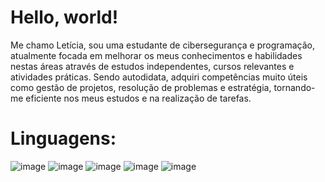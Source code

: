 # Hello, world!

Me chamo Letícia, sou uma estudante de cibersegurança e programação, atualmente focada em melhorar os meus conhecimentos e habilidades nestas áreas através de estudos independentes, cursos relevantes e atividades práticas. Sendo autodidata, adquiri competências muito úteis como gestão de projetos, resolução de problemas e estratégia, tornando-me eficiente nos meus estudos e na realização de tarefas.

# Linguagens:

![image](https://github.com/LeRodrigues2005/LeRodrigues2005/assets/97632543/ff46b1bf-76c5-493c-92d9-b45187063fdc)  ![image](https://github.com/LeRodrigues2005/LeRodrigues2005/assets/97632543/fcad7132-0d0a-4d6a-801e-2e39263392d0)  ![image](https://github.com/LeRodrigues2005/LeRodrigues2005/assets/97632543/2504d161-21f1-44f5-aec1-a6aeec1a8e02)  ![image](https://github.com/LeRodrigues2005/LeRodrigues2005/assets/97632543/1332e695-42ca-4db4-9b8e-25466fb2be0e)  ![image](https://github.com/LeRodrigues2005/LeRodrigues2005/assets/97632543/571204ba-2275-4a48-9088-5a4eb98d252e)


